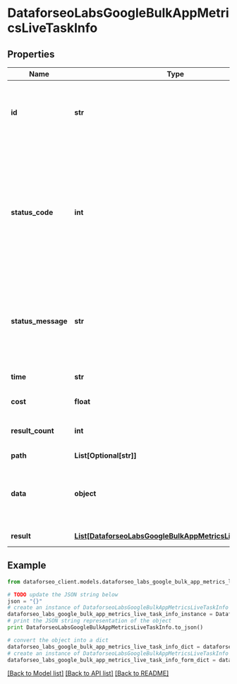# DataforseoLabsGoogleBulkAppMetricsLiveTaskInfo


## Properties

Name | Type | Description | Notes
------------ | ------------- | ------------- | -------------
**id** | **str** | task identifier unique task identifier in our system in the UUID format | [optional] 
**status_code** | **int** | status code of the task generated by DataForSEO, can be within the following range: 10000-60000 you can find the full list of the response codes here | [optional] 
**status_message** | **str** | informational message of the task you can find the full list of general informational messages here | [optional] 
**time** | **str** | execution time, seconds | [optional] 
**cost** | **float** | total tasks cost, USD | [optional] 
**result_count** | **int** | number of elements in the result array | [optional] 
**path** | **List[Optional[str]]** | URL path | [optional] 
**data** | **object** | contains the same parameters that you specified in the POST request | [optional] 
**result** | [**List[DataforseoLabsGoogleBulkAppMetricsLiveResultInfo]**](DataforseoLabsGoogleBulkAppMetricsLiveResultInfo.md) | array of results | [optional] 

## Example

```python
from dataforseo_client.models.dataforseo_labs_google_bulk_app_metrics_live_task_info import DataforseoLabsGoogleBulkAppMetricsLiveTaskInfo

# TODO update the JSON string below
json = "{}"
# create an instance of DataforseoLabsGoogleBulkAppMetricsLiveTaskInfo from a JSON string
dataforseo_labs_google_bulk_app_metrics_live_task_info_instance = DataforseoLabsGoogleBulkAppMetricsLiveTaskInfo.from_json(json)
# print the JSON string representation of the object
print DataforseoLabsGoogleBulkAppMetricsLiveTaskInfo.to_json()

# convert the object into a dict
dataforseo_labs_google_bulk_app_metrics_live_task_info_dict = dataforseo_labs_google_bulk_app_metrics_live_task_info_instance.to_dict()
# create an instance of DataforseoLabsGoogleBulkAppMetricsLiveTaskInfo from a dict
dataforseo_labs_google_bulk_app_metrics_live_task_info_form_dict = dataforseo_labs_google_bulk_app_metrics_live_task_info.from_dict(dataforseo_labs_google_bulk_app_metrics_live_task_info_dict)
```
[[Back to Model list]](../README.md#documentation-for-models) [[Back to API list]](../README.md#documentation-for-api-endpoints) [[Back to README]](../README.md)


